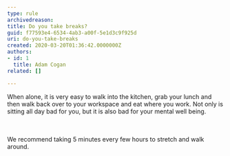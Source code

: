 ```yaml
---
type: rule
archivedreason: 
title: Do you take breaks?
guid: f77593e4-6534-4ab3-a00f-5e1d3c9f925d
uri: do-you-take-breaks
created: 2020-03-20T01:36:42.0000000Z
authors:
- id: 1
  title: Adam Cogan
related: []

---
```



When alone, it is very easy to walk into the kitchen, grab your lunch and then walk back over to your workspace and eat where you work. Not only is sitting all day bad for you​, but it is also bad for your mental well being.<br>
<br><excerpt class='endintro'></excerpt><br>
<p>​We recommend taking 5 minutes every few hours to stretch and walk around.​​<br></p>


